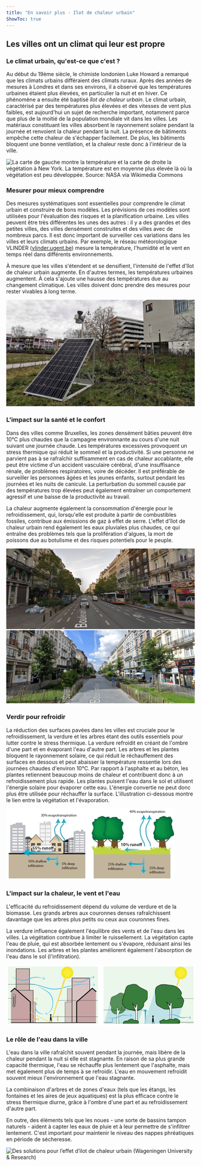 ```yaml
---
title: "En savoir plus - Ilot de chaleur urbain"
ShowToc: true
---
```

## Les villes ont un climat qui leur est propre

### Le climat urbain, qu'est-ce que c'est ?

Au début du 19ème siècle, le chimiste londonien Luke Howard a remarqué que les
climats urbains différaient des climats ruraux. Après des années de mesures à
Londres et dans ses environs, il a observé que les températures urbaines
étaient plus élevées, en particulier la nuit et en hiver. Ce phénomène a
ensuite été baptisé *îlot de chaleur urbain*. Le climat urbain, caractérisé par
des températures plus élevées et des vitesses de vent plus faibles, est
aujourd'hui un sujet de recherche important, notamment parce que plus de la
moitié de la population mondiale vit dans les villes. Les matériaux constituant
les villes absorbent le rayonnement solaire pendant la journée et renvoient la
chaleur pendant la nuit. La présence de bâtiments empêche cette chaleur de
s'échapper facilement. De plus, les bâtiments bloquent une bonne ventilation,
et la chaleur reste donc à l'intérieur de la ville.

![La carte de gauche montre la température et la carte de droite la végétation
à New York. La température est en moyenne plus élevée là où la végétation est
peu développée. Source: NASA via Wikimedia Commons](/assets/images/about/new_york_UHI.png)

### Mesurer pour mieux comprendre 

Des mesures systématiques sont essentielles pour comprendre le climat urbain et
construire de bons modèles. Les prévisions de ces modèles sont utilisées pour
l'évaluation des risques et la planification urbaine. Les villes peuvent être
très différentes les unes des autres : il y a des grandes et des petites
villes, des villes densément construites et des villes avec de nombreux parcs.
Il est donc important de surveiller ces variations dans les villes et leurs
climats urbains. Par exemple, le réseau météorologique VLINDER
([vlinder.ugent.be](vlinder.ugent.be)) mesure la température, l'humidité et le
vent en temps réel dans différents environnements.

À mesure que les villes s'étendent et se densifient, l'intensité de
l'effet d'îlot de chaleur urbain augmente. En d'autres termes, les
températures urbaines augmentent. À cela s'ajoute une hausse des
températures due au changement climatique. Les villes doivent donc
prendre des mesures pour rester vivables à long terme.

![La station météorologique VLINDER à la VUB](/assets/images/about/vlinder-vub.png)

### L'impact sur la santé et le confort 

Dans des villes comme Bruxelles, les zones densément bâties peuvent être
10°C plus chaudes que la campagne environnante au cours d'une nuit suivant
une journée chaude.  Les températures excessives provoquent un stress
thermique qui réduit le sommeil et la productivité. Si une personne ne
parvient pas à se rafraîchir suffisamment en cas de chaleur accablante, elle
peut être victime d'un accident vasculaire cérébral, d'une insuffisance
rénale, de problèmes respiratoires, voire de décéder. Il est préférable de
surveiller les personnes âgées et les jeunes enfants, surtout pendant les
journées et les nuits de canicule. La perturbation du sommeil causée par des
températures trop élevées peut également entraîner un comportement agressif
et une baisse de la productivité au travail.

La chaleur augmente également la consommation d'énergie pour le
refroidissement, qui, lorsqu'elle est produite à partir de combustibles
fossiles, contribue aux émissions de gaz à effet de serre. L'effet
d'îlot de chaleur urbain rend également les eaux pluviales plus chaudes,
ce qui entraîne des problèmes tels que la prolifération d'algues, la
mort de poissons due au botulisme et des risques potentiels pour le
peuple.

![L'avenue Anspach, avant. Source: Google streetview.](/assets/images/about/anspach_vroeger.png)
![L'avenue Anspach, aujourd'hui. Source: Google streetview.](/assets/images/about/anspach_nu.png)

### Verdir pour refroidir 

La réduction des surfaces pavées dans les villes est cruciale pour le
refroidissement, la verdure et les arbres étant des outils essentiels pour
lutter contre le stress thermique. La verdure refroidit en créant de l'ombre
d'une part et en évaporant l'eau d'autre part. Les arbres et les plantes
bloquent le rayonnement solaire, ce qui réduit le réchauffement des surfaces
en dessous et peut abaisser la température ressentie lors des journées
chaudes d'environ 10°C.  Par rapport à l'asphalte et au béton, les
plantes retiennent beaucoup moins de chaleur et contribuent donc à un
refroidissement plus rapide.  Les plantes puisent l'eau dans le sol et
utilisent l'énergie solaire pour évaporer cette eau. L'énergie convertie ne
peut donc plus être utilisée pour réchauffer la surface. L'illustration
ci-dessous montre le lien entre la végétation et l'évaporation.

![Le cycle d'eau dans la ville et en dehors.](/assets/images/about/urban_rural_hydrology.jpg)

### L'impact sur la chaleur, le vent et l'eau 

L'efficacité du refroidissement dépend du volume de verdure et de la
biomasse. Les grands arbres aux couronnes denses rafraîchissent davantage
que les arbres plus petits ou ceux aux couronnes fines.

La verdure influence également l'équilibre des vents et de l'eau dans
les villes. La végétation contribue à limiter le ruissellement. La
végétation capte l'eau de pluie, qui est absorbée lentement ou
s'évapore, réduisant ainsi les inondations. Les arbres et les plantes
améliorent également l'absorption de l'eau dans le sol (l'infiltration).

![L'environnement urbain et rurale](/assets/images/about/urban_rural.png)

### Le rôle de l'eau dans la ville

 L'eau dans la ville rafraîchit souvent pendant la journée, mais libère de
la chaleur pendant la nuit si elle est stagnante. En raison de sa plus
grande capacité thermique, l'eau se réchauffe plus lentement que l'asphalte,
mais met également plus de temps à se refroidir. L'eau en mouvement
refroidit souvent mieux l'environnement que l'eau stagnante.

La combinaison d'arbres et de zones d'eaux (tels que les étangs, les
fontaines et les aires de jeux aquatiques) est la plus efficace contre
le stress thermique diurne, grâce à l'ombre d'une part et au
refroidissement d'autre part.

En outre, des éléments tels que les noues - une sorte de bassins tampon
naturels - aident à capter les eaux de pluie et à leur permettre de
s'infiltrer lentement. C'est important pour maintenir le niveau des
nappes phréatiques en période de sécheresse.

![Des solutions pour l’effet d’ilot de chaleur urbain
(Wageningen University & Research)](/assets/images/about/klimaatadaptatie.jpg)
